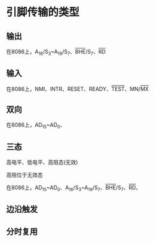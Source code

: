# 引脚传输的类型

## 输出

在8086上，A<sub>16</sub>/S<sub>3</sub>~A<sub>19</sub>/S<sub>7</sub>、<SPAN style="TEXT-DECORATION: overline">BHE</SPAN>/S<sub>7</sub>、<SPAN style="TEXT-DECORATION: overline">RD</SPAN>

## 输入

在8086上，NMI、INTR、RESET、READY、<SPAN style="TEXT-DECORATION: overline">TEST</SPAN>、MN/<SPAN style="TEXT-DECORATION: overline">MX</SPAN>

## 双向

在8086上，AD<sub>15</sub>~AD<sub>0</sub>、

## 三态

高电平、低电平、高阻态(无效)

高阻位于无效态 

在8086上，AD<sub>15</sub>~AD<sub>0</sub>、A<sub>16</sub>/S<sub>3</sub>~A<sub>19</sub>/S<sub>7</sub>、<SPAN style="TEXT-DECORATION: overline">BHE</SPAN>/S<sub>7</sub>、<SPAN style="TEXT-DECORATION: overline">RD</SPAN>、



## 边沿触发



## 分时复用